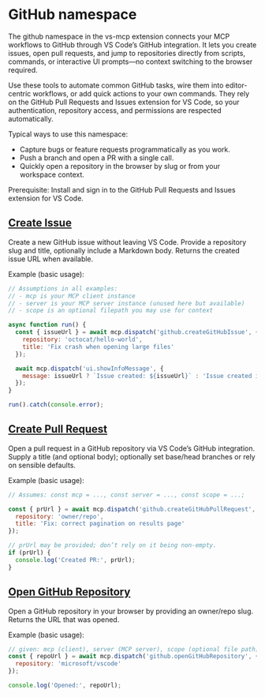 # GitHub namespace

The github namespace in the vs-mcp extension connects your MCP workflows to GitHub through VS Code’s GitHub integration. It lets you create issues, open pull requests, and jump to repositories directly from scripts, commands, or interactive UI prompts—no context switching to the browser required.

Use these tools to automate common GitHub tasks, wire them into editor-centric workflows, or add quick actions to your own commands. They rely on the GitHub Pull Requests and Issues extension for VS Code, so your authentication, repository access, and permissions are respected automatically.

Typical ways to use this namespace:
- Capture bugs or feature requests programmatically as you work.
- Push a branch and open a PR with a single call.
- Quickly open a repository in the browser by slug or from your workspace context.

Prerequisite: Install and sign in to the GitHub Pull Requests and Issues extension for VS Code.

## [Create Issue](docs/github/github.createGitHubIssue.md)

Create a new GitHub issue without leaving VS Code. Provide a repository slug and title, optionally include a Markdown body. Returns the created issue URL when available.

Example (basic usage):

```javascript
// Assumptions in all examples:
// - mcp is your MCP client instance
// - server is your MCP server instance (unused here but available)
// - scope is an optional filepath you may use for context

async function run() {
  const { issueUrl } = await mcp.dispatch('github.createGitHubIssue', {
    repository: 'octocat/hello-world',
    title: 'Fix crash when opening large files'
  });

  await mcp.dispatch('ui.showInfoMessage', {
    message: issueUrl ? `Issue created: ${issueUrl}` : 'Issue created in GitHub.'
  });
}

run().catch(console.error);
```

## [Create Pull Request](docs/github/github.createGitHubPullRequest.md)

Open a pull request in a GitHub repository via VS Code’s GitHub integration. Supply a title (and optional body); optionally set base/head branches or rely on sensible defaults.

Example (basic usage):

```javascript
// Assumes: const mcp = ..., const server = ..., const scope = ...;

const { prUrl } = await mcp.dispatch('github.createGitHubPullRequest', {
  repository: 'owner/repo',
  title: 'Fix: correct pagination on results page'
});

// prUrl may be provided; don’t rely on it being non-empty.
if (prUrl) {
  console.log('Created PR:', prUrl);
}
```

## [Open GitHub Repository](docs/github/github.openGitHubRepository.md)

Open a GitHub repository in your browser by providing an owner/repo slug. Returns the URL that was opened.

Example (basic usage):

```javascript
// given: mcp (client), server (MCP server), scope (optional file path)
const { repoUrl } = await mcp.dispatch('github.openGitHubRepository', {
  repository: 'microsoft/vscode'
});

console.log('Opened:', repoUrl);
```